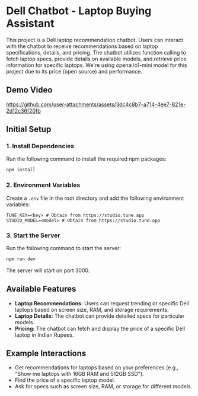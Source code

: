 # Dell Chatbot - Laptop Buying Assistant

This project is a Dell laptop recommendation chatbot. Users can interact with the chatbot to receive recommendations based on laptop specifications, details, and pricing. The chatbot utilizes function calling to fetch laptop specs, provide details on available models, and retrieve price information for specific laptops. We're using openai/o1-mini model for this project due to its price (open source) and performance.


## Demo Video

https://github.com/user-attachments/assets/3dc4c8b7-a714-4ee7-821e-2d12c36f20fb

## Initial Setup

### 1. Install Dependencies
Run the following command to install the required npm packages:

```bash
npm install
```

### 2. Environment Variables
Create a `.env` file in the root directory and add the following environment variables:

```plaintext
TUNE_KEY=<key> # Obtain from https://studio.tune.app
STUDIO_MODEL=<model> # Obtain from https://studio.tune.app
```

### 3. Start the Server
Run the following command to start the server:

```bash
npm run dev
```

The server will start on port 3000.

## Available Features

- **Laptop Recommendations:** Users can request trending or specific Dell laptops based on screen size, RAM, and storage requirements.
- **Laptop Details:** The chatbot can provide detailed specs for particular models.
- **Pricing:** The chatbot can fetch and display the price of a specific Dell laptop in Indian Rupees.

## Example Interactions

- Get recommendations for laptops based on your preferences (e.g., "Show me laptops with 16GB RAM and 512GB SSD").
- Find the price of a specific laptop model.
- Ask for specs such as screen size, RAM, or storage for different models.

